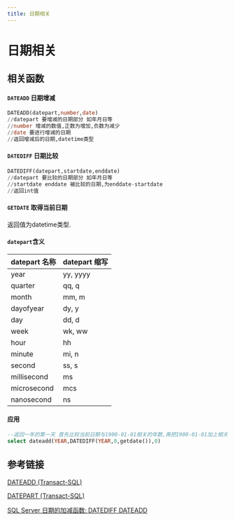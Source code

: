```yaml
---
title: 日期相关
---
```


# 日期相关

## 相关函数

#### `DATEADD` 日期增减

```sql
DATEADD(datepart,number,date)
//datepart 要增减的日期部分 如年月日等
//number 增减的数值,正数为增加,负数为减少
//date 要进行增减的日期
//返回增减后的日期,datetime类型
``` 

#### `DATEDIFF` 日期比较

```sql
DATEDIFF(datepart,startdate,enddate)
//datepart 要比较的日期部分 如年月日等
//startdate enddate 被比较的日期,为enddate-startdate
//返回int值
```

#### `GETDATE` 取得当前日期

返回值为datetime类型.

#### `datepart`含义
datepart 名称|	datepart 缩写
----|----
year|	yy, yyyy
quarter	|qq, q
month	|mm, m
dayofyear|	dy, y
day|	dd, d
week|	wk, ww
hour|	hh
minute|	mi, n
second|	ss, s
millisecond	|ms
microsecond|	mcs
nanosecond	|ns

#### 应用
```sql
--返回一年的第一天 首先比较当前日期与1900-01-01相关的年数,再把1900-01-01加上相关的年数
select dateadd(YEAR,DATEDIFF(YEAR,0,getdate()),0)
```

## 参考链接

[DATEADD (Transact-SQL)](https://docs.microsoft.com/zh-cn/sql/t-sql/functions/dateadd-transact-sql?view=sql-server-ver15)

[DATEPART (Transact-SQL)](https://docs.microsoft.com/zh-cn/sql/t-sql/functions/datepart-transact-sql?view=sql-server-ver15)

[SQL Server 日期的加减函数: DATEDIFF DATEADD](https://blog.csdn.net/xyzqiang/article/details/6577831)